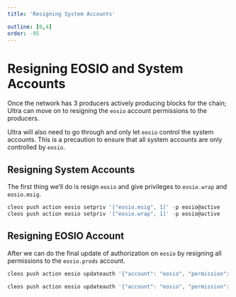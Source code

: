 ```yaml
---
title: 'Resigning System Accounts'

outline: [0,4]
order: -95
---
```


# Resigning EOSIO and System Accounts

Once the network has 3 producers actively producing blocks for the chain; Ultra can move on to resigning the `eosio` account permissions to the producers.

Ultra will also need to go through and only let `eosio` control the system accounts. This is a precaution to ensure that all system accounts are only controlled by `eosio`.

## Resigning System Accounts

The first thing we’ll do is resign `eosio` and give privileges to `eosio.wrap` and `eosio.msig`.

```typescript
cleos push action eosio setpriv '["eosio.msig", 1]' -p eosio@active
cleos push action eosio setpriv '["eosio.wrap", 1]' -p eosio@active
```

## Resigning EOSIO Account

After we can do the final update of authorization on `eosio` by resigning all permissions to the `eosio.prods` account.

```typescript
cleos push action eosio updateauth '{"account": "eosio", "permission": "owner", "parent": "", "auth": {"threshold": 1, "keys": [], "waits": [], "accounts": [{"weight": 1, "permission": {"actor": "eosio.prods", "permission": "active"}}]}}' -p eosio@owner

cleos push action eosio updateauth '{"account": "eosio", "permission": "active", "parent": "owner", "auth": {"threshold": 1, "keys": [], "waits": [], "accounts": [{"weight": 1, "permission": {"actor": "eosio.prods", "permission": "active"}}]}}' -p eosio@active
```
